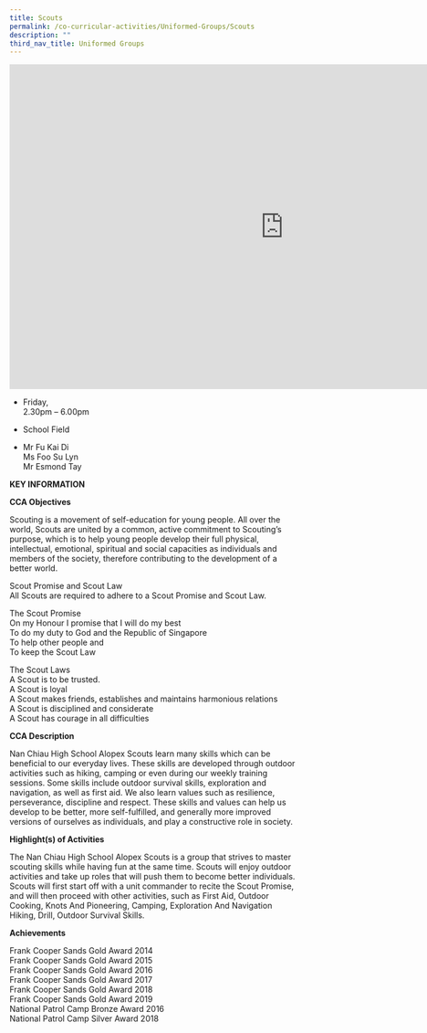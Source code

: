 ```yaml
---
title: Scouts
permalink: /co-curricular-activities/Uniformed-Groups/Scouts
description: ""
third_nav_title: Uniformed Groups
---
```



<iframe allowfullscreen="true" height="569" width="960" frameborder="0" src="https://docs.google.com/presentation/d/e/2PACX-1vQ3mlGKxC9O6CDUzTcURj4chmcOnpV8iA-Ij-PV2euHOfIXvlr6NFQxK-xOlzt_p_MKHcGH5dxdSlKd/embed?start=false&amp;loop=false&amp;delayms=3000"></iframe>

*   Friday,  
    2.30pm – 6.00pm

  

*   School Field

  

*   Mr Fu Kai Di  
    Ms Foo Su Lyn  
    Mr Esmond Tay
		
		
**KEY INFORMATION**

**CCA Objectives**

Scouting is a movement of self-education for young people. All over the world, Scouts are united by a common, active commitment to Scouting’s purpose, which is to help young people develop their full physical, intellectual, emotional, spiritual and social capacities as individuals and members of the society, therefore contributing to the development of a better world.

  

Scout Promise and Scout Law<br>
All Scouts are required to adhere to a Scout Promise and Scout Law.

  

The Scout Promise<br>
On my Honour I promise that I will do my best<br>
To do my duty to God and the Republic of Singapore<br>
To help other people and<br>
To keep the Scout Law

  

The Scout Laws<br>
A Scout is to be trusted.<br>
A Scout is loyal<br>
A Scout makes friends, establishes and maintains harmonious relations<br>
A Scout is disciplined and considerate<br>
A Scout has courage in all difficulties

**CCA Description**

Nan Chiau High School Alopex Scouts learn many skills which can be beneficial to our everyday lives. These skills are developed through outdoor activities such as hiking, camping or even during our weekly training sessions. Some skills include outdoor survival skills, exploration and navigation, as well as first aid. We also learn values such as resilience, perseverance, discipline and respect. These skills and values can help us develop to be better, more self-fulfilled, and generally more improved versions of ourselves as individuals, and play a constructive role in society.

**Highlight(s) of Activities**

The Nan Chiau High School Alopex Scouts is a group that strives to master scouting skills while having fun at the same time. Scouts will enjoy outdoor activities and take up roles that will push them to become better individuals. Scouts will first start off with a unit commander to recite the Scout Promise, and will then proceed with other activities, such as First Aid, Outdoor Cooking, Knots And Pioneering, Camping, Exploration And Navigation Hiking, Drill, Outdoor Survival Skills.

**Achievements**

Frank Cooper Sands Gold Award 2014<br>
Frank Cooper Sands Gold Award 2015<br>
Frank Cooper Sands Gold Award 2016<br>
Frank Cooper Sands Gold Award 2017<br>
Frank Cooper Sands Gold Award 2018<br>
Frank Cooper Sands Gold Award 2019<br>
National Patrol Camp Bronze Award 2016<br>
National Patrol Camp Silver Award 2018